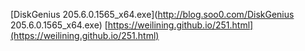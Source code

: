 [DiskGenius 205.6.0.1565_x64.exe](http://blog.soo0.com/DiskGenius 205.6.0.1565_x64.exe)
[https://weilining.github.io/251.html](https://weilining.github.io/251.html)
